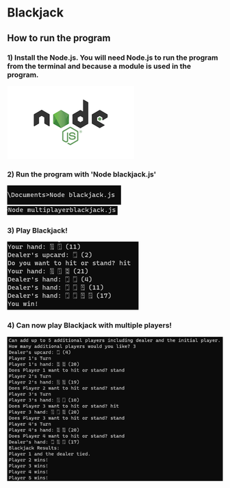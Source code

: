 # Blackjack
## How to run the program

### 1) Install the Node.js. You will need Node.js to run the program from the terminal and because a module is used in the program.


<img src="nodejs.png"/>


### 2) Run the program with 'Node blackjack.js'


<img src="runblackjack.png"/>


<img src="runmultiplayerblackjack.png"/>


### 3) Play Blackjack!


<img src="blackjackplay.png"/>


### 4) Can now play Blackjack with multiple players!


<img src="multiplayerblackjack.png"/>


